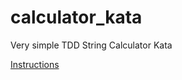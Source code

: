 # calculator_kata


Very simple TDD String Calculator Kata 

[Instructions](http://osherove.com/tdd-kata-1/)
